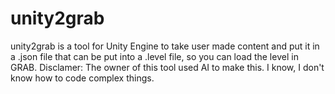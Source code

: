 # unity2grab
unity2grab is a tool for Unity Engine to take user made content and put it in a .json file that can be put into a .level file, so you can load the level in GRAB.
Disclamer: The owner of this tool used AI to make this. I know, I don't know how to code complex things.
